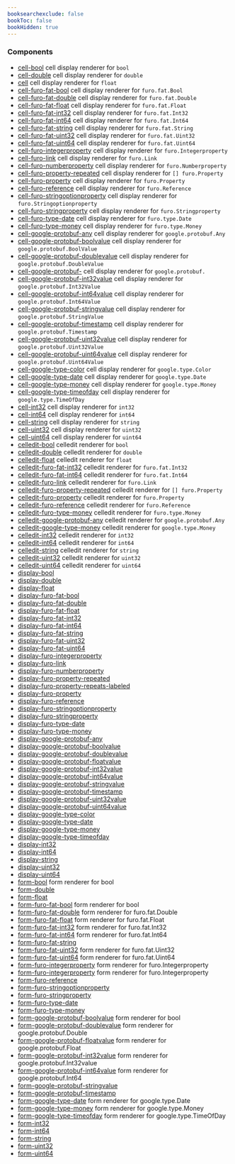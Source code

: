 ```yaml
---
booksearchexclude: false
bookToc: false
bookHidden: true
---
```


### Components

- [cell-bool](cell-bool.md) cell display renderer for `bool`
- [cell-double](cell-double.md) cell display renderer for `double`
- [cell](cell.md) cell display renderer for `float`
- [cell-furo-fat-bool](cell-furo-fat-bool.md) cell display renderer for `furo.fat.Bool`
- [cell-furo-fat-double](cell-furo-fat-double.md) cell display renderer for `furo.fat.Double`
- [cell-furo-fat-float](cell-furo-fat-float.md) cell display renderer for `furo.fat.Float`
- [cell-furo-fat-int32](cell-furo-fat-int32.md) cell display renderer for `furo.fat.Int32`
- [cell-furo-fat-int64](cell-furo-fat-int64.md) cell display renderer for `furo.fat.Int64`
- [cell-furo-fat-string](cell-furo-fat-string.md) cell display renderer for `furo.fat.String`
- [cell-furo-fat-uint32](cell-furo-fat-uint32.md) cell display renderer for `furo.fat.Uint32`
- [cell-furo-fat-uint64](cell-furo-fat-uint64.md) cell display renderer for `furo.fat.Uint64`
- [cell-furo-integerproperty](cell-furo-integerproperty.md) cell display renderer for `furo.Integerproperty`
- [cell-furo-link](cell-furo-link.md) cell display renderer for `furo.Link`
- [cell-furo-numberproperty](cell-furo-numberproperty.md) cell display renderer for `furo.Numberproperty`
- [cell-furo-property-repeated](cell-furo-property-repeated.md) cell display renderer for `[] furo.Property`
- [cell-furo-property](cell-furo-property.md) cell display renderer for `furo.Property`
- [cell-furo-reference](cell-furo-reference.md) cell display renderer for `furo.Reference`
- [cell-furo-stringoptionproperty](cell-furo-stringoptionproperty.md) cell display renderer for `furo.Stringoptionproperty`
- [cell-furo-stringproperty](cell-furo-stringproperty.md) cell display renderer for `furo.Stringproperty`
- [cell-furo-type-date](cell-furo-type-date.md) cell display renderer for `furo.type.Date`
- [cell-furo-type-money](cell-furo-type-money.md) cell display renderer for `furo.type.Money`
- [cell-google-protobuf-any](cell-google-protobuf-any.md) cell display renderer for `google.protobuf.Any`
- [cell-google-protobuf-boolvalue](cell-google-protobuf-boolvalue.md) cell display renderer for `google.protobuf.BoolValue`
- [cell-google-protobuf-doublevalue](cell-google-protobuf-doublevalue.md) cell display renderer for `google.protobuf.DoubleValue`
- [cell-google-protobuf-](cell-google-protobuf-.md) cell display renderer for `google.protobuf.`
- [cell-google-protobuf-int32value](cell-google-protobuf-int32value.md) cell display renderer for `google.protobuf.Int32Value`
- [cell-google-protobuf-int64value](cell-google-protobuf-int64value.md) cell display renderer for `google.protobuf.Int64Value`
- [cell-google-protobuf-stringvalue](cell-google-protobuf-stringvalue.md) cell display renderer for `google.protobuf.StringValue`
- [cell-google-protobuf-timestamp](cell-google-protobuf-timestamp.md) cell display renderer for `google.protobuf.Timestamp`
- [cell-google-protobuf-uint32value](cell-google-protobuf-uint32value.md) cell display renderer for `google.protobuf.Uint32Value`
- [cell-google-protobuf-uint64value](cell-google-protobuf-uint64value.md) cell display renderer for `google.protobuf.Uint64Value`
- [cell-google-type-color](cell-google-type-color.md) cell display renderer for `google.type.Color`
- [cell-google-type-date](cell-google-type-date.md) cell display renderer for `google.type.Date`
- [cell-google-type-money](cell-google-type-money.md) cell display renderer for `google.type.Money`
- [cell-google-type-timeofday](cell-google-type-timeofday.md) cell display renderer for `google.type.TimeOfDay`
- [cell-int32](cell-int32.md) cell display renderer for `int32`
- [cell-int64](cell-int64.md) cell display renderer for `int64`
- [cell-string](cell-string.md) cell display renderer for `string`
- [cell-uint32](cell-uint32.md) cell display renderer for `uint32`
- [cell-uint64](cell-uint64.md) cell display renderer for `uint64`
- [celledit-bool](celledit-bool.md) celledit renderer for `bool`
- [celledit-double](celledit-double.md) celledit renderer for `double`
- [celledit-float](celledit-float.md) celledit renderer for `float`
- [celledit-furo-fat-int32](celledit-furo-fat-int32.md) celledit renderer for `furo.fat.Int32`
- [celledit-furo-fat-int64](celledit-furo-fat-int64.md) celledit renderer for `furo.fat.Int64`
- [celledit-furo-link](celledit-furo-link.md) celledit renderer for `furo.Link`
- [celledit-furo-property-repeated](celledit-furo-property-repeated.md) celledit renderer for `[] furo.Property`
- [celledit-furo-property](celledit-furo-property.md) celledit renderer for `furo.Property`
- [celledit-furo-reference](celledit-furo-reference.md) celledit renderer for `furo.Reference`
- [celledit-furo-type-money](celledit-furo-type-money.md) celledit renderer for `furo.type.Money`
- [celledit-google-protobuf-any](celledit-google-protobuf-any.md) celledit renderer for `google.protobuf.Any`
- [celledit-google-type-money](celledit-google-type-money.md) celledit renderer for `google.type.Money`
- [celledit-int32](celledit-int32.md) celledit renderer for `int32`
- [celledit-int64](celledit-int64.md) celledit renderer for `int64`
- [celledit-string](celledit-string.md) celledit renderer for `string`
- [celledit-uint32](celledit-uint32.md) celledit renderer for `uint32`
- [celledit-uint64](celledit-uint64.md) celledit renderer for `uint64`
- [display-bool](display-bool.md) 
- [display-double](display-double.md) 
- [display-float](display-float.md) 
- [display-furo-fat-bool](display-furo-fat-bool.md) 
- [display-furo-fat-double](display-furo-fat-double.md) 
- [display-furo-fat-float](display-furo-fat-float.md) 
- [display-furo-fat-int32](display-furo-fat-int32.md) 
- [display-furo-fat-int64](display-furo-fat-int64.md) 
- [display-furo-fat-string](display-furo-fat-string.md) 
- [display-furo-fat-uint32](display-furo-fat-uint32.md) 
- [display-furo-fat-uint64](display-furo-fat-uint64.md) 
- [display-furo-integerproperty](display-furo-integerproperty.md) 
- [display-furo-link](display-furo-link.md) 
- [display-furo-numberproperty](display-furo-numberproperty.md) 
- [display-furo-property-repeated](display-furo-property-repeated.md) 
- [display-furo-property-repeats-labeled](display-furo-property-repeats-labeled.md) 
- [display-furo-property](display-furo-property.md) 
- [display-furo-reference](display-furo-reference.md) 
- [display-furo-stringoptionproperty](display-furo-stringoptionproperty.md) 
- [display-furo-stringproperty](display-furo-stringproperty.md) 
- [display-furo-type-date](display-furo-type-date.md) 
- [display-furo-type-money](display-furo-type-money.md) 
- [display-google-protobuf-any](display-google-protobuf-any.md) 
- [display-google-protobuf-boolvalue](display-google-protobuf-boolvalue.md) 
- [display-google-protobuf-doublevalue](display-google-protobuf-doublevalue.md) 
- [display-google-protobuf-floatvalue](display-google-protobuf-floatvalue.md) 
- [display-google-protobuf-int32value](display-google-protobuf-int32value.md) 
- [display-google-protobuf-int64value](display-google-protobuf-int64value.md) 
- [display-google-protobuf-stringvalue](display-google-protobuf-stringvalue.md) 
- [display-google-protobuf-timestamp](display-google-protobuf-timestamp.md) 
- [display-google-protobuf-uint32value](display-google-protobuf-uint32value.md) 
- [display-google-protobuf-uint64value](display-google-protobuf-uint64value.md) 
- [display-google-type-color](display-google-type-color.md) 
- [display-google-type-date](display-google-type-date.md) 
- [display-google-type-money](display-google-type-money.md) 
- [display-google-type-timeofday](display-google-type-timeofday.md) 
- [display-int32](display-int32.md) 
- [display-int64](display-int64.md) 
- [display-string](display-string.md) 
- [display-uint32](display-uint32.md) 
- [display-uint64](display-uint64.md) 
- [form-bool](form-bool.md) form renderer for bool
- [form-double](form-double.md) 
- [form-float](form-float.md) 
- [form-furo-fat-bool](form-furo-fat-bool.md) form renderer for bool
- [form-furo-fat-double](form-furo-fat-double.md) form renderer for furo.fat.Double
- [form-furo-fat-float](form-furo-fat-float.md) form renderer for furo.fat.Float
- [form-furo-fat-int32](form-furo-fat-int32.md) form renderer for furo.fat.Int32
- [form-furo-fat-int64](form-furo-fat-int64.md) form renderer for furo.fat.Int64
- [form-furo-fat-string](form-furo-fat-string.md) 
- [form-furo-fat-uint32](form-furo-fat-uint32.md) form renderer for furo.fat.Uint32
- [form-furo-fat-uint64](form-furo-fat-uint64.md) form renderer for furo.fat.Uint64
- [form-furo-integerproperty](form-furo-integerproperty.md) form renderer for furo.Integerproperty
- [form-furo-integerproperty](form-furo-integerproperty.md) form renderer for furo.Integerproperty
- [form-furo-reference](form-furo-reference.md) 
- [form-furo-stringoptionproperty](form-furo-stringoptionproperty.md) 
- [form-furo-stringproperty](form-furo-stringproperty.md) 
- [form-furo-type-date](form-furo-type-date.md) 
- [form-furo-type-money](form-furo-type-money.md) 
- [form-google-protobuf-boolvalue](form-google-protobuf-boolvalue.md) form renderer for bool
- [form-google-protobuf-doublevalue](form-google-protobuf-doublevalue.md) form renderer for google.protobuf.Double
- [form-google-protobuf-floatvalue](form-google-protobuf-floatvalue.md) form renderer for google.protobuf.Float
- [form-google-protobuf-int32value](form-google-protobuf-int32value.md) form renderer for google.protobuf.Int32value
- [form-google-protobuf-int64value](form-google-protobuf-int64value.md) form renderer for google.protobuf.Int64
- [form-google-protobuf-stringvalue](form-google-protobuf-stringvalue.md) 
- [form-google-protobuf-timestamp](form-google-protobuf-timestamp.md) 
- [form-google-type-date](form-google-type-date.md) form renderer for google.type.Date
- [form-google-type-money](form-google-type-money.md) form renderer for google.type.Money
- [form-google-type-timeofday](form-google-type-timeofday.md) form renderer for google.type.TimeOfDay
- [form-int32](form-int32.md) 
- [form-int64](form-int64.md) 
- [form-string](form-string.md) 
- [form-uint32](form-uint32.md) 
- [form-uint64](form-uint64.md) 
